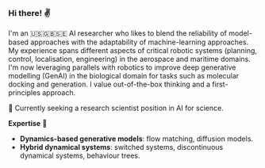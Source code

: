 ### Hi there! :v:

I'm an :us::uk:🇸🇪 AI researcher who likes to blend the reliability of model-based approaches with the adaptability of machine-learning approaches. My experience spans different aspects of critical robotic systems (planning, control, localisation, engineering) in the aerospace and maritime domains. 
I'm now leveraging parallels with robotics to improve deep generative modelling (GenAI) in the biological domain for tasks such as molecular docking and generation. 
I value out-of-the-box thinking and a first-principles approach. 

:loudspeaker:	Currently seeking a research scientist position in AI for science.

**Expertise** :monocle_face:
- **Dynamics-based generative models**: flow matching, diffusion models.
- **Hybrid dynamical systems**: switched systems, discontinuous dynamical systems, behaviour trees.
